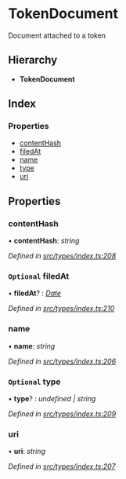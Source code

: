 # TokenDocument

Document attached to a token

## Hierarchy

* **TokenDocument**

## Index

### Properties

* [contentHash](tokendocument.md#contenthash)
* [filedAt](tokendocument.md#optional-filedat)
* [name](tokendocument.md#name)
* [type](tokendocument.md#optional-type)
* [uri](tokendocument.md#uri)

## Properties

### contentHash

• **contentHash**: _string_

_Defined in_ [_src/types/index.ts:208_](https://github.com/PolymathNetwork/polymesh-sdk/blob/a0872cf4/src/types/index.ts#L208)

### `Optional` filedAt

• **filedAt**? : [_Date_](../enums/transactionargumenttype.md#date)

_Defined in_ [_src/types/index.ts:210_](https://github.com/PolymathNetwork/polymesh-sdk/blob/a0872cf4/src/types/index.ts#L210)

### name

• **name**: _string_

_Defined in_ [_src/types/index.ts:206_](https://github.com/PolymathNetwork/polymesh-sdk/blob/a0872cf4/src/types/index.ts#L206)

### `Optional` type

• **type**? : _undefined \| string_

_Defined in_ [_src/types/index.ts:209_](https://github.com/PolymathNetwork/polymesh-sdk/blob/a0872cf4/src/types/index.ts#L209)

### uri

• **uri**: _string_

_Defined in_ [_src/types/index.ts:207_](https://github.com/PolymathNetwork/polymesh-sdk/blob/a0872cf4/src/types/index.ts#L207)

